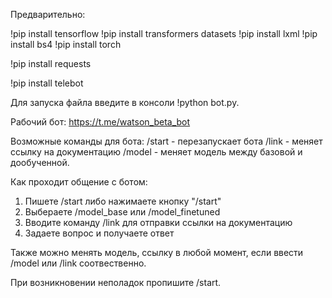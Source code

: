 Предварительно: 

!pip install tensorflow 
!pip install transformers datasets 
!pip install lxml 
!pip install bs4 
!pip install torch 

!pip install requests 

!pip install telebot

Для запуска файла введите в консоли 
!python bot.py.

Рабочий бот: https://t.me/watson_beta_bot

Возможные команды для бота: /start - перезапускает бота
                            /link - меняет ссылку на документацию
                            /model - меняет модель между базовой и дообученной.
                            
Как проходит общение с ботом:
1. Пишете /start либо нажимаете кнопку "/start"
2. Выбераете /model_base или /model_finetuned
3. Вводите команду /link для отправки ссылки на документацию
4. Задаете вопрос и получаете ответ

Также можно менять модель, ссылку в любой момент, если ввести /model или /link соотвественно.
                            
При возникновении неполадок пропишите /start.
